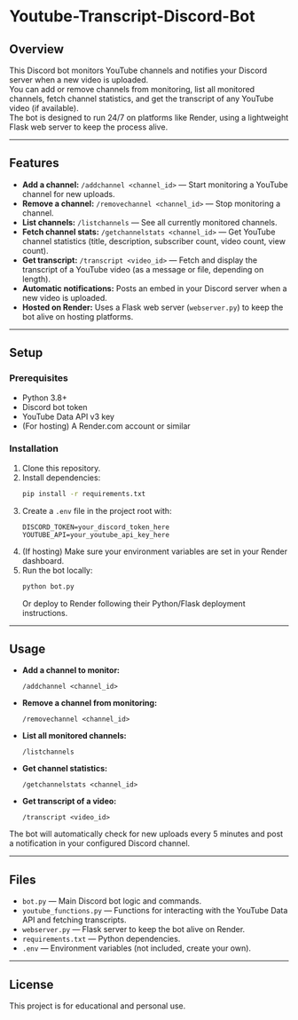 # Youtube-Transcript-Discord-Bot

## Overview

This Discord bot monitors YouTube channels and notifies your Discord server when a new video is uploaded.  
You can add or remove channels from monitoring, list all monitored channels, fetch channel statistics, and get the transcript of any YouTube video (if available).  
The bot is designed to run 24/7 on platforms like Render, using a lightweight Flask web server to keep the process alive.

---

## Features

- **Add a channel:** `/addchannel <channel_id>` — Start monitoring a YouTube channel for new uploads.
- **Remove a channel:** `/removechannel <channel_id>` — Stop monitoring a channel.
- **List channels:** `/listchannels` — See all currently monitored channels.
- **Fetch channel stats:** `/getchannelstats <channel_id>` — Get YouTube channel statistics (title, description, subscriber count, video count, view count).
- **Get transcript:** `/transcript <video_id>` — Fetch and display the transcript of a YouTube video (as a message or file, depending on length).
- **Automatic notifications:** Posts an embed in your Discord server when a new video is uploaded.
- **Hosted on Render:** Uses a Flask web server (`webserver.py`) to keep the bot alive on hosting platforms.

---

## Setup

### Prerequisites

- Python 3.8+
- Discord bot token
- YouTube Data API v3 key
- (For hosting) A Render.com account or similar

### Installation

1. Clone this repository.
2. Install dependencies:
    ```sh
    pip install -r requirements.txt
    ```
3. Create a `.env` file in the project root with:
    ```
    DISCORD_TOKEN=your_discord_token_here
    YOUTUBE_API=your_youtube_api_key_here
    ```
4. (If hosting) Make sure your environment variables are set in your Render dashboard.
5. Run the bot locally:
    ```sh
    python bot.py
    ```
   Or deploy to Render following their Python/Flask deployment instructions.

---

## Usage

- **Add a channel to monitor:**
    ```
    /addchannel <channel_id>
    ```
- **Remove a channel from monitoring:**
    ```
    /removechannel <channel_id>
    ```
- **List all monitored channels:**
    ```
    /listchannels
    ```
- **Get channel statistics:**
    ```
    /getchannelstats <channel_id>
    ```
- **Get transcript of a video:**
    ```
    /transcript <video_id>
    ```

The bot will automatically check for new uploads every 5 minutes and post a notification in your configured Discord channel.

---

## Files

- `bot.py` — Main Discord bot logic and commands.
- `youtube_functions.py` — Functions for interacting with the YouTube Data API and fetching transcripts.
- `webserver.py` — Flask server to keep the bot alive on Render.
- `requirements.txt` — Python dependencies.
- `.env` — Environment variables (not included, create your own).

---

## License

This project is for educational and personal use.

